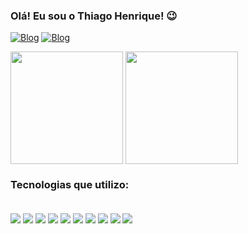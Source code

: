 ### Olá! Eu sou o Thiago Henrique! 😉

[![Blog](https://img.shields.io/badge/Instagram-E4405F?style=for-the-badge&logo=instagram&logoColor=white)](https://www.instagram.com/thiago.hf_/) [![Blog](https://img.shields.io/badge/LinkedIn-0077B5?style=for-the-badge&logo=linkedin&logoColor=white)](https://www.linkedin.com/in/thiago-henrique-figueredo-de-oliveira-6a67372b6//)

<img align="center" height="180em" src="https://github-readme-stats.vercel.app/api?username=anuraghazra&show_icons=true&theme=dark" />
<img align="center" height="180em" src="https://github-readme-stats.vercel.app/api/top-langs/?username=anuraghazra&layout=compact&theme=dark" />


### Tecnologias que utilizo:

<div style="display: inline_block"><br/>
    <img align="center" src="https://img.shields.io/badge/HTML5-E34F26?style=for-the-badge&logo=html5&logoColor=white" />
    <img align="center" src="https://img.shields.io/badge/CSS3-1572B6?style=for-the-badge&logo=css3&logoColor=white" />
    <img align="center" src="https://img.shields.io/badge/C-00599C?style=for-the-badge&logo=c&logoColor=white" />
    <img align="center" src="https://img.shields.io/badge/Express.js-404D59?style=for-the-badge" />
    <img align="center" src="https://img.shields.io/badge/React_Native-20232A?style=for-the-badge&logo=react&logoColor=61DAFB" />
    <img align="center" src="https://img.shields.io/badge/Bootstrap-563D7C?style=for-the-badge&logo=bootstrap&logoColor=white" />
    <img align="center" src="https://img.shields.io/badge/sequelize-323330?style=for-the-badge&logo=sequelize&logoColor=blue" />
    <img align="center" src="https://img.shields.io/badge/JavaScript-323330?style=for-the-badge&logo=javascript&logoColor=F7DF1E" />
    <img align="center" src="https://img.shields.io/badge/MySQL-00000F?style=for-the-badge&logo=mysql&logoColor=white" />
    <img align="center" src="https://img.shields.io/badge/Node.js-43853D?style=for-the-badge&logo=node.js&logoColor=white" />
</div>
